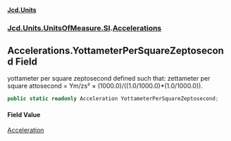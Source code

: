 #### [Jcd.Units](index.md 'index')

### [Jcd.Units.UnitsOfMeasure.SI](Jcd.Units.UnitsOfMeasure.SI.md 'Jcd.Units.UnitsOfMeasure.SI').[Accelerations](Accelerations.md 'Jcd.Units.UnitsOfMeasure.SI.Accelerations')

## Accelerations.YottameterPerSquareZeptosecond Field

yottameter per square zeptosecond defined such that: zettameter per square attosecond = Ym/zs² ×
(1000.0)/((1.0/1000.0)*(1.0/1000.0)).

```csharp
public static readonly Acceleration YottameterPerSquareZeptosecond;
```

#### Field Value

[Acceleration](Acceleration.md 'Jcd.Units.UnitTypes.Acceleration')